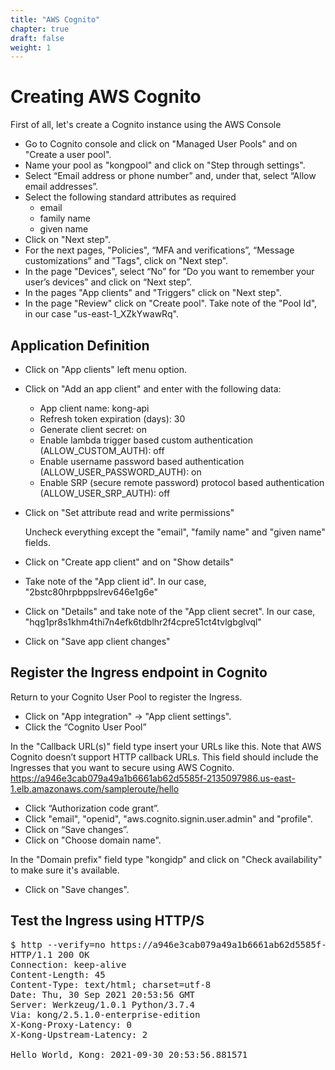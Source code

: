 ```yaml
---
title: "AWS Cognito"
chapter: true
draft: false
weight: 1
---
```




# Creating AWS Cognito
First of all, let's create a Cognito instance using the AWS Console<p>

* Go to Cognito console and click on "Managed User Pools" and on "Create a user pool".
* Name your pool as "kongpool" and click on "Step through settings".
* Select “Email address or phone number” and, under that, select “Allow email addresses”.
* Select the following standard attributes as required
  * email
  * family name
  * given name
* Click on "Next step".
* For the next pages, "Policies", “MFA and verifications”, “Message customizations” and "Tags", click on "Next step".
* In the page "Devices", select “No” for “Do you want to remember your user’s devices” and click on “Next step”.
* In the pages "App clients" and "Triggers" click on "Next step".
* In the page "Review" click on "Create pool". Take note of the "Pool Id", in our case "us-east-1_XZkYwawRq".





## Application Definition
* Click on "App clients" left menu option.

* Click on "Add an app client" and enter with the following data:
  * App client name: kong-api
  * Refresh token expiration (days): 30
  * Generate client secret: on
  * Enable lambda trigger based custom authentication (ALLOW_CUSTOM_AUTH): off
  * Enable username password based authentication (ALLOW_USER_PASSWORD_AUTH): on
  * Enable SRP (secure remote password) protocol based authentication (ALLOW_USER_SRP_AUTH): off

* Click on "Set attribute read and write permissions"<p>
Uncheck everything except the "email", "family name" and "given name" fields.

* Click on "Create app client" and on "Show details"

* Take note of the "App client id". In our case, "2bstc80hrpbppslrev646e1g6e"

* Click on "Details" and take note of the "App client secret". In our case, "hqg1pr8s1khm4thi7n4efk6tdblhr2f4cpre51ct4tvlgbglvql"

* Click on "Save app client changes"




## Register the Ingress endpoint in Cognito
Return to your Cognito User Pool to register the Ingress.

* Click on "App integration" -> "App client settings".
* Click the “Cognito User Pool”

In the "Callback URL(s)" field type insert your URLs like this. Note that AWS Cognito doesn’t support HTTP callback URLs. This field should include the Ingresses that you want to secure using AWS Cognito.
https://a946e3cab079a49a1b6661ab62d5585f-2135097986.us-east-1.elb.amazonaws.com/sampleroute/hello

* Click “Authorization code grant”.
* Click "email", "openid", "aws.cognito.signin.user.admin" and "profile".
* Click on “Save changes”.
* Click on "Choose domain name".

In the "Domain prefix" field type "kongidp" and click on "Check availability" to make sure it's available.

* Click on "Save changes".




## Test the Ingress using HTTP/S
<pre>
$ http --verify=no https://a946e3cab079a49a1b6661ab62d5585f-2135097986.us-east-1.elb.amazonaws.com/sampleroute/hello
HTTP/1.1 200 OK
Connection: keep-alive
Content-Length: 45
Content-Type: text/html; charset=utf-8
Date: Thu, 30 Sep 2021 20:53:56 GMT
Server: Werkzeug/1.0.1 Python/3.7.4
Via: kong/2.5.1.0-enterprise-edition
X-Kong-Proxy-Latency: 0
X-Kong-Upstream-Latency: 2

Hello World, Kong: 2021-09-30 20:53:56.881571
</pre>
